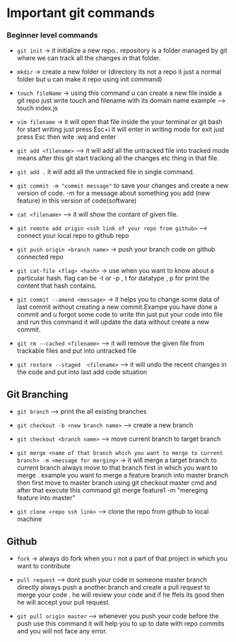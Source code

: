 # Important git commands

### Beginner level commands

- `git init` -> it initialize a new repo.. repository is a folder managed by git where we can track all the changes in that folder.


- `mkdir` -> create a new folder or (directory its not a repo it just a normal folder but u can make it repo using init command)

-  `touch fileName` -> using this command u can create a new file inside a git repo just write touch and filename with its domain name example --> touch index.js

- `vim filename` -> it will open that file inside the your terminal or git bash for start writing just press Esc+i it will enter in writing mode for exit just press Esc then wite :wq and enter 

- `git add <filename>` --> it will add all the untracked file into tracked mode means after this git start tracking all the changes etc thing in that file.


- `git add .` it will add all the untracked file in single command.


- `git commit -m "commit message"` to save your changes and create a new version of code. -m for a message about something you add (new feature) in this version of code(software)

- `cat <filename>` --> it will show the contant of given file.

- `git remote add origin <ssh link of your repo from github>`  --> connect your local repo to github repo

- `git push origin <branch name>`  -> push your branch code on github connected repo

- `git cat-file <flag> <hash>` -> use when you want to know about a particular hash. flag can be -t or -p  , t for datatype , p for print the content that hash contains.

- `git commit --amend <message>` -> it helps you to change some data of last commit without creating a new commit.Exampe you have done a commit and u forgot some code to  write thn just put your code into file and run this command it will update the data without create a new commit.

- `git rm --cached <filename>` --> it will remove the given file from trackable files and put into untracked file
- `git restore --staged  <filename>` --> it will undo the recent changes in the code and put into last add code situation


## Git Branching

- `git branch` --> print the all existing branches

- `git checkout -b <new branch name>` --> create a new branch

- `git checkout <branch name>` --> move current branch to target branch

- `git merge <name of that branch which you want to merge to current branch> -m <message for merging>` -> it will merge a target branch to current branch always move to that branch first in which you want to merge . example you want to merge a feature branch into master branch then first move to master branch using git checkout master cmd and after that execute this command git merge feature1 -m "mereging feature into master"


- `git clone <repo ssh link>` --> clone the repo from github to local machine




## Github 

- `fork` -> always do fork when you r not a part of that project in which you want to contribute 

- `pull request` --> dont push your code in someone master branch directly always push a another branch and create a pull request to merge your code . he will review your code and if he ffels its good then he will accept your pull request.

- `git pull origin master` --> whenever you push your code before the push use this command it will help you to up to date with repo commits and you will not face any error.





